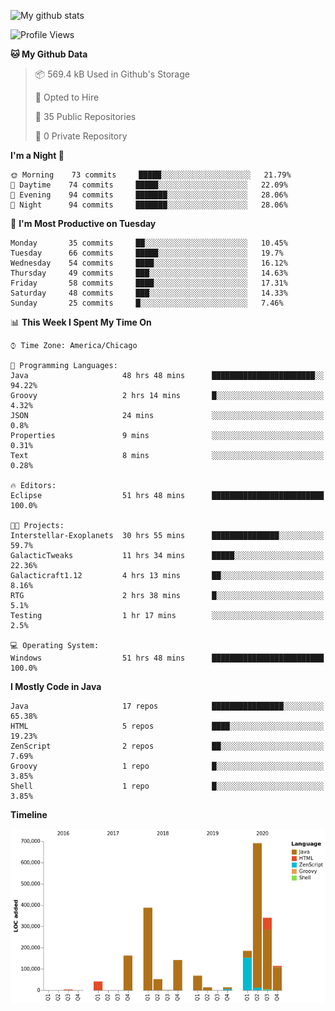 ![My github stats](https://github-readme-stats.vercel.app/api?username=romvoid95&theme=gruvbox&include_all_commits=true&show_icons=true")

<!--START_SECTION:waka-->
![Profile Views](http://img.shields.io/badge/Profile%20Views-1-blue)

**🐱 My Github Data** 

> 📦 569.4 kB Used in Github's Storage 
 > 
> 💼 Opted to Hire
 > 
> 📜 35 Public Repositories
 > 
> 🔑 0 Private Repository 
 > 
**I'm a Night 🦉** 

```text
🌞 Morning    73 commits     █████░░░░░░░░░░░░░░░░░░░░   21.79% 
🌆 Daytime    74 commits     █████░░░░░░░░░░░░░░░░░░░░   22.09% 
🌃 Evening    94 commits     ███████░░░░░░░░░░░░░░░░░░   28.06% 
🌙 Night      94 commits     ███████░░░░░░░░░░░░░░░░░░   28.06%

```
📅 **I'm Most Productive on Tuesday** 

```text
Monday       35 commits     ██░░░░░░░░░░░░░░░░░░░░░░░   10.45% 
Tuesday      66 commits     █████░░░░░░░░░░░░░░░░░░░░   19.7% 
Wednesday    54 commits     ████░░░░░░░░░░░░░░░░░░░░░   16.12% 
Thursday     49 commits     ███░░░░░░░░░░░░░░░░░░░░░░   14.63% 
Friday       58 commits     ████░░░░░░░░░░░░░░░░░░░░░   17.31% 
Saturday     48 commits     ███░░░░░░░░░░░░░░░░░░░░░░   14.33% 
Sunday       25 commits     █░░░░░░░░░░░░░░░░░░░░░░░░   7.46%

```


📊 **This Week I Spent My Time On** 

```text
⌚︎ Time Zone: America/Chicago

💬 Programming Languages: 
Java                     48 hrs 48 mins      ███████████████████████░░   94.22% 
Groovy                   2 hrs 14 mins       █░░░░░░░░░░░░░░░░░░░░░░░░   4.32% 
JSON                     24 mins             ░░░░░░░░░░░░░░░░░░░░░░░░░   0.8% 
Properties               9 mins              ░░░░░░░░░░░░░░░░░░░░░░░░░   0.31% 
Text                     8 mins              ░░░░░░░░░░░░░░░░░░░░░░░░░   0.28%

🔥 Editors: 
Eclipse                  51 hrs 48 mins      █████████████████████████   100.0%

🐱‍💻 Projects: 
Interstellar-Exoplanets  30 hrs 55 mins      ███████████████░░░░░░░░░░   59.7% 
GalacticTweaks           11 hrs 34 mins      █████░░░░░░░░░░░░░░░░░░░░   22.36% 
Galacticraft1.12         4 hrs 13 mins       ██░░░░░░░░░░░░░░░░░░░░░░░   8.16% 
RTG                      2 hrs 38 mins       █░░░░░░░░░░░░░░░░░░░░░░░░   5.1% 
Testing                  1 hr 17 mins        ░░░░░░░░░░░░░░░░░░░░░░░░░   2.5%

💻 Operating System: 
Windows                  51 hrs 48 mins      █████████████████████████   100.0%

```

**I Mostly Code in Java** 

```text
Java                     17 repos            ████████████████░░░░░░░░░   65.38% 
HTML                     5 repos             ████░░░░░░░░░░░░░░░░░░░░░   19.23% 
ZenScript                2 repos             ██░░░░░░░░░░░░░░░░░░░░░░░   7.69% 
Groovy                   1 repo              █░░░░░░░░░░░░░░░░░░░░░░░░   3.85% 
Shell                    1 repo              █░░░░░░░░░░░░░░░░░░░░░░░░   3.85%

```


**Timeline**

![Chart not found](https://raw.githubusercontent.com/ROMVoid95/ROMVoid95/master/charts/bar_graph.png) 


<!--END_SECTION:waka-->

